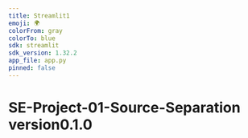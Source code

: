 ```yaml
---
title: Streamlit1
emoji: 🌍
colorFrom: gray
colorTo: blue
sdk: streamlit
sdk_version: 1.32.2
app_file: app.py
pinned: false
---
```

# SE-Project-01-Source-Separation version0.1.0
